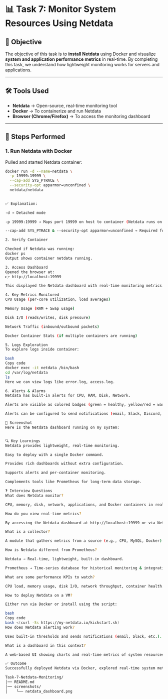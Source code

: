 # 📊 Task 7: Monitor System Resources Using Netdata  

## 🎯 Objective  
The objective of this task is to **install Netdata** using Docker and visualize **system and application performance metrics** in real-time. By completing this task, we understand how lightweight monitoring works for servers and applications.  

---

## 🛠 Tools Used  
- **Netdata** → Open-source, real-time monitoring tool  
- **Docker** → To containerize and run Netdata  
- **Browser (Chrome/Firefox)** → To access the monitoring dashboard  

---

## 🚀 Steps Performed  

### **1. Run Netdata with Docker**  
Pulled and started Netdata container:  

```bash
docker run -d --name=netdata \
  -p 19999:19999 \
  --cap-add SYS_PTRACE \
  --security-opt apparmor=unconfined \
  netdata/netdata
  

✅ Explanation:

-d → Detached mode

-p 19999:19999 → Maps port 19999 on host to container (Netdata runs on port 19999)

--cap-add SYS_PTRACE & --security-opt apparmor=unconfined → Required for process monitoring

2. Verify Container

Checked if Netdata was running:
docker ps
Output shows container netdata running.

3. Access Dashboard
Opened the browser at:
👉 http://localhost:19999

This displayed the Netdata dashboard with real-time monitoring metrics.

4. Key Metrics Monitored
CPU Usage (per-core utilization, load averages)

Memory Usage (RAM + Swap usage)

Disk I/O (reads/writes, disk pressure)

Network Traffic (inbound/outbound packets)

Docker Container Stats (if multiple containers are running)

5. Logs Exploration
To explore logs inside container:

bash
Copy code
docker exec -it netdata /bin/bash
cd /var/log/netdata
ls
Here we can view logs like error.log, access.log.

6. Alerts & Alarms
Netdata has built-in alerts for CPU, RAM, Disk, Network.

Alerts are visible as colored badges (green = healthy, yellow/red = warning/critical).

Alerts can be configured to send notifications (email, Slack, Discord, etc.).

📸 Screenshot
Here is the Netdata dashboard running on my system:


🔍 Key Learnings
Netdata provides lightweight, real-time monitoring.

Easy to deploy with a single Docker command.

Provides rich dashboards without extra configuration.

Supports alerts and per-container monitoring.

Complements tools like Prometheus for long-term data storage.

❓ Interview Questions
What does Netdata monitor?

CPU, memory, disk, network, applications, and Docker containers in real-time.

How do you view real-time metrics?

By accessing the Netdata dashboard at http://localhost:19999 or via Netdata Cloud.

What is a collector?

A module that gathers metrics from a source (e.g., CPU, MySQL, Docker).

How is Netdata different from Prometheus?

Netdata → Real-time, lightweight, built-in dashboard.

Prometheus → Time-series database for historical monitoring & integrations.

What are some performance KPIs to watch?

CPU load, memory usage, disk I/O, network throughput, container health.

How to deploy Netdata on a VM?

Either run via Docker or install using the script:

bash
Copy code
bash <(curl -Ss https://my-netdata.io/kickstart.sh)
How does Netdata alerting work?

Uses built-in thresholds and sends notifications (email, Slack, etc.).

What is a dashboard in this context?

A web-based UI showing charts and real-time metrics of system resources.

✅ Outcome
Successfully deployed Netdata via Docker, explored real-time system metrics, checked logs, and understood lightweight server monitoring.

Task-7-Netdata-Monitoring/
│── README.md
│── screenshots/
│    └── netdata_dashboard.png
